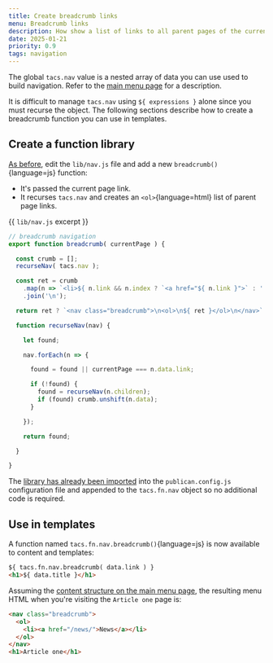 ```yaml
---
title: Create breadcrumb links
menu: Breadcrumb links
description: How show a list of links to all parent pages of the current page.
date: 2025-01-21
priority: 0.9
tags: navigation
---
```


The global `tacs.nav` value is a nested array of data you can use used to build navigation. Refer to the [main menu page](--ROOT--docs/recipe/navigation/main-menu/#tacsnav) for a description.

It is difficult to manage `tacs.nav` using `${ expressions }` alone since you must recurse the object. The following sections describe how to create a breadcrumb function you can use in templates.


## Create a function library

[As before](docs/recipe/navigation/main-menu/#create-a-function-library), edit the `lib/nav.js` file and add a new `breadcrumb()`{language=js} function:

* It's passed the current page link.
* It recurses `tacs.nav` and creates an `<ol>`{language=html} list of parent page links.

{{ `lib/nav.js` excerpt }}
```js
// breadcrumb navigation
export function breadcrumb( currentPage ) {

  const crumb = [];
  recurseNav( tacs.nav );

  const ret = crumb
    .map(n => `<li>${ n.link && n.index ? `<a href="${ n.link }">` : ''}${ n.menu || n.title }${ n.link && n.index ? '</a>' : ''}</li>`)
    .join('\n');

  return ret ? `<nav class="breadcrumb">\n<ol>\n${ ret }</ol>\n</nav>` : '';

  function recurseNav(nav) {

    let found;

    nav.forEach(n => {

      found = found || currentPage === n.data.link;

      if (!found) {
        found = recurseNav(n.children);
        if (found) crumb.unshift(n.data);
      }

    });

    return found;

  }

}
```

The [library has already been imported](--ROOT-docs/recipe/navigation/main-menu/#import-the-library) into the `publican.config.js` configuration file and appended to the `tacs.fn.nav` object so no additional code is required.


## Use in templates

A function named `tacs.fn.nav.breadcrumb()`{language=js} is now available to content and templates:

```html
${ tacs.fn.nav.breadcrumb( data.link ) }
<h1>${ data.title }</h1>
```

Assuming the [content structure on the main menu page](docs/recipe/navigation/main-menu/#tacsnav), the resulting menu HTML when you're visiting the `Article one` page is:

```html
<nav class="breadcrumb">
  <ol>
    <li><a href="/news/">News</a></li>
  </ol>
</nav>
<h1>Article one</h1>
```

